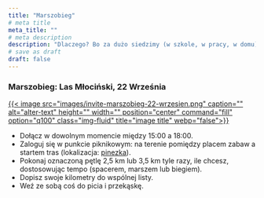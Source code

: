 ```yaml
---
title: "Marszobieg"
# meta title
meta_title: ""
# meta description
description: "Dlaczego? Bo za dużo siedzimy (w szkole, w pracy, w domu) i za mało się znamy."
# save as draft
draft: false
---
```

### Marszobieg: Las Młociński, 22 Września

<a href="https://maps.app.goo.gl/fpuqJagwfSYKg3aG9">
    {{< image src="images/invite-marszobieg-22-wrzesien.png" caption="" alt="alter-text" height="" width="" position="center" command="fill" option="q100" class="img-fluid" title="image title"  webp="false">}}
</a>

* Dołącz w dowolnym momencie między 15:00 a 18:00. 
* Zaloguj się w punkcie piknikowym: na terenie pomiędzy placem zabaw a startem tras (lokalizacja: [pinezka](https://maps.app.goo.gl/fpuqJagwfSYKg3aG9)).
* Pokonaj oznaczoną pętlę 2,5 km lub 3,5 km tyle razy, ile chcesz, dostosowując tempo (spacerem, marszem lub biegiem).
* Dopisz swoje kilometry do wspólnej listy.
* Weź ze sobą coś do picia i przekąskę.
